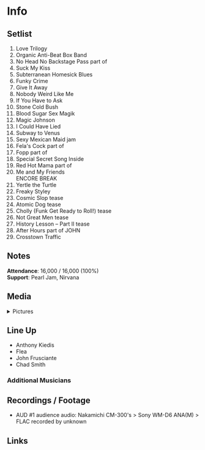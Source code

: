 # Info

## Setlist

1. Love Trilogy
2. Organic Anti-Beat Box Band
3. No Head No Backstage Pass part of
4. Suck My Kiss
5. Subterranean Homesick Blues
6. Funky Crime
7. Give It Away
8. Nobody Weird Like Me
9. If You Have to Ask
10. Stone Cold Bush
11. Blood Sugar Sex Magik
12. Magic Johnson
13. I Could Have Lied
14. Subway to Venus
15. Sexy Mexican Maid jam
16. Fela's Cock part of
17. Fopp part of
18. Special Secret Song Inside
19. Red Hot Mama part of
20. Me and My Friends
<br> ENCORE BREAK
21. Yertle the Turtle
22. Freaky Styley
23. Cosmic Slop tease
24. Atomic Dog tease
25. Cholly (Funk Get Ready to Roll!) tease
26. Not Great Men tease
27. History Lesson – Part II tease
28. After Hours part of JOHN
29. Crosstown Traffic

## Notes

**Attendance**: 16,000 / 16,000 (100%)
<br />
**Support**: Pearl Jam, Nirvana

## Media 

<details>
  <summary>Pictures</summary>
  <!--<img alt="Setlist" title="Setlist" src="_.jpg" height="200" />
  <img alt="Flyer" title="Flyer" src="_.jpg" height="200" />
  <img alt="Clipper" title="Clipper" src="_.jpg" height="200" />
  <img alt="Ticket" title="Ticket" src="_.jpg" height="200" />
  -->
</details>

## Line Up

* Anthony Kiedis
* Flea
* John Frusciante
* Chad Smith

### Additional Musicians

## Recordings / Footage

* AUD #1 audience audio: Nakamichi CM-300's > Sony WM-D6 ANA(M) > FLAC recorded by unknown

## Links
